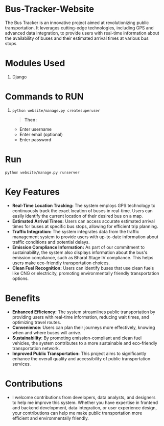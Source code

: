 # Bus-Tracker-Website

The Bus Tracker is an innovative project aimed at revolutionizing public transportation. It leverages cutting-edge technologies, including GPS and advanced data integration, to provide users with real-time information about the availability of buses and their estimated arrival times at various bus stops.

# Modules Used

1. Django

# Commands to RUN

1. ```python website/manage.py createsuperuser```
    > **Then:**
    - Enter username
    - Enter email (optional)
    - Enter password

# Run

```python website/manage.py runserver```

# Key Features

- **Real-Time Location Tracking:** The system employs GPS technology to continuously track the exact location of buses in real-time. Users can easily identify the current location of their desired bus on a map.
- **Estimated Arrival Times:** Users can access accurate estimated arrival times for buses at specific bus stops, allowing for efficient trip planning.
- **Traffic Integration:** The system integrates data from the traffic management system to provide users with up-to-date information about traffic conditions and potential delays.
- **Emission Compliance Information:** As part of our commitment to sustainability, the system also displays information about the bus's emission compliance, such as Bharat Stage IV compliance. This helps users make eco-friendly transportation choices.
- **Clean Fuel Recognition:** Users can identify buses that use clean fuels like CNG or electricity, promoting environmentally friendly transportation options.

# Benefits

- **Enhanced Efficiency:** The system streamlines public transportation by providing users with real-time information, reducing wait times, and optimizing travel routes.
- **Convenience:** Users can plan their journeys more effectively, knowing when and where buses will arrive.
- **Sustainability:** By promoting emission-compliant and clean fuel vehicles, the system contributes to a more sustainable and eco-friendly transportation network.
- **Improved Public Transportation:** This project aims to significantly enhance the overall quality and accessibility of public transportation services.

# Contributions
- I welcome contributions from developers, data analysts, and designers to help me improve this system. Whether you have expertise in frontend and backend development, data integration, or user experience design, your contributions can help me make public transportation more efficient and environmentally friendly.
